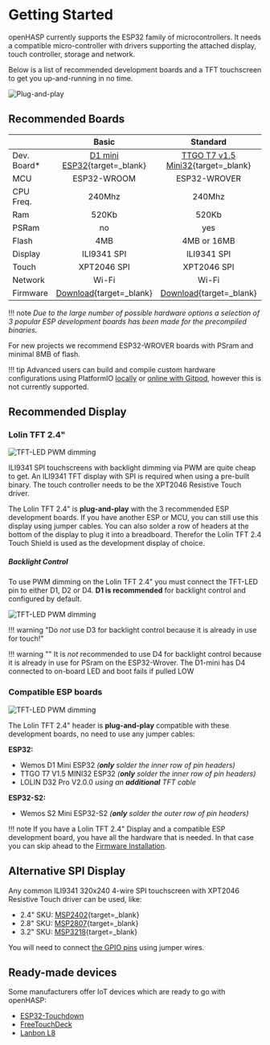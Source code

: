 <h1>Getting Started</h1>

openHASP currently supports the ESP32 family of microcontrollers.
It needs a compatible micro-controller with drivers supporting the attached display, touch controller, storage and network.

Below is a list of recommended development boards and a TFT touchscreen to get you up-and-running in no time.

![Plug-and-play](assets/images/lolin-esp.png "ESP with Lolin 2.4&quot;")

## Recommended Boards

<style>
table th:first-of-type {
    width: 12%;
}
table th:nth-of-type(2) {
    width: 22%;
}
table th:nth-of-type(3) {
    width: 22%;
}
table th:nth-of-type(4) {
    width: 22%;
}
table th:last-of-type {
    width: 22%;
}
</style>

|&nbsp;       | Basic       | Standard     | Capacity
|:----        |:----:       |:----:        |:----:
| Dev. Board* |[D1 mini ESP32][4]{target=_blank}|[TTGO T7 v1.5 Mini32][5]{target=_blank}|[Lolin D32 Pro V2.0][6]{target=_blank}
| MCU         | ESP32-WROOM | ESP32-WROVER | ESP32-WROVER
| CPU Freq.   | 240Mhz      | 240Mhz       | 240Mhz   
| Ram         | 520Kb       | 520Kb        | 520Kb
| PSRam       | no          | yes          | yes
| Flash       | 4MB         | 4MB or 16MB  | 16MB
| Display     | ILI9341 SPI | ILI9341 SPI  | ILI9341 SPI
| Touch       | XPT2046 SPI | XPT2046 SPI  | XPT2046 SPI
| Network     | Wi-Fi        | Wi-Fi         | Wi-Fi
| Firmware    | [Download][1]{target=_blank} | [Download][1]{target=_blank}  | [Download][1]{target=_blank}

[1]: https://github.com/HASwitchPlate/openHASP/releases
[3]: https://s.click.aliexpress.com/e/_A5xLGZ
[4]: https://s.click.aliexpress.com/e/_AWRRQl
[5]: https://s.click.aliexpress.com/e/_Ab00fT
[6]: https://www.aliexpress.com/item/32883116057.html

!!! note
    *Due to the large number of possible hardware options a selection of 3 popular ESP development boards has been made for the precompiled binaries.*

For new projects we recommend ESP32-WROVER boards with PSram and minimal 8MB of flash.


!!! tip
    Advanced users can build and compile custom hardware configurations using PlatformIO [locally](compiling/local.md) or [online with Gitpod](compiling/gitpod.md), however this is not currently supported.


## Recommended Display
### Lolin TFT 2.4"

![TFT-LED PWM dimming](assets/images/lolin24tft.png)

ILI9341 SPI touchscreens with backlight dimming via PWM are quite cheap to get.
An ILI9341 TFT display with SPI is required when using a pre-built binary.
The touch controller needs to be the XPT2046 Resistive Touch driver.

The Lolin TFT 2.4" is **plug-and-play** with the 3 recommended ESP development boards.
If you have another ESP or MCU, you can still use this display using jumper cables.
You can also solder a row of headers at the bottom of the display to plug it into a breadboard.
Therefor the Lolin TFT 2.4 Touch Shield is used as the development display of choice.

##### Backlight Control

To use PWM dimming on the Lolin TFT 2.4" you must connect the TFT-LED pin to either D1, D2 or D4.
**D1 is recommended** for backlight control and configured by default.

![TFT-LED PWM dimming](assets/images/tft-led-pwm.png)

!!! warning "Do *not* use D3 for backlight control because it is already in use for touch!"

!!! warning ""
    It is *not* recommended to use D4 for backlight control because it is already in use for PSram on the ESP32-Wrover.
    The D1-mini has D4 connected to on-board LED and boot fails if pulled LOW

### Compatible ESP boards

![TFT-LED PWM dimming](assets/images/esp_boards.png)

The Lolin TFT 2.4" header is **plug-and-play** compatible with these development boards,
no need to use any jumper cables:

**ESP32:**

- Wemos D1 Mini ESP32 *(**only** solder the inner row of pin headers)*
- TTGO T7 V1.5 MINI32 ESP32 *(**only** solder the inner row of pin headers)*
- LOLIN D32 Pro V2.0.0 *using an **additional** TFT cable*

**ESP32-S2:**

- Wemos S2 Mini ESP32-S2 *(**only** solder the outer row of pin headers)*

!!! note
    If you have a Lolin TFT 2.4" Display and a compatible ESP development board, you have all the hardware that is needed.
    In that case you can skip ahead to the [Firmware Installation](installation/esp32.md).

## Alternative SPI Display

Any common ILI9341 320x240 4-wire SPI touchscreen with XPT2046 Resistive Touch driver can be used, like:

- 2.4" SKU: [MSP2402](http://www.lcdwiki.com/2.4inch_SPI_Module_ILI9341_SKU:MSP2402){target=_blank}
- 2.8" SKU: [MSP2807](http://www.lcdwiki.com/2.8inch_SPI_Module_ILI9341_SKU:MSP2807){target=_blank}
- 3.2" SKU: [MSP3218](http://www.lcdwiki.com/3.2inch_SPI_Module_ILI9341_SKU:MSP3218){target=_blank}

You will need to connect [the GPIO pins](displays/MSPxxxx.md) using jumper wires.

## Ready-made devices

Some manufacturers offer IoT devices which are ready to go with openHASP:

- [ESP32-Touchdown](devices/esp32-touchdown.md)
- [FreeTouchDeck](devices/freetouchdeck.md)
- [Lanbon L8](devices/lanbon-l8.md)
